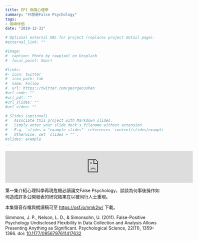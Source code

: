 ```yaml
---
title: EP1 偽陽心理學
summary: "什麼是False Psychology"
tags:
- 咖啡伴侶
date: "2019-12-31"

# Optional external URL for project (replaces project detail page).
#external_link: ""

#image:
#  caption: Photo by rawpixel on Unsplash
#  focal_point: Smart

#links:
#- icon: twitter
#  icon_pack: fab
#  name: Follow
#  url: https://twitter.com/georgecushen
#url_code: ""
#url_pdf: ""
#url_slides: ""
#url_video: ""

# Slides (optional).
#   Associate this project with Markdown slides.
#   Simply enter your slide deck's filename without extension.
#   E.g. `slides = "example-slides"` references `content/slides/example-slides.md`.
#   Otherwise, set `slides = ""`.
#slides: example
---
```


<iframe src="https://anchor.fm/opensci-cafe/embed/episodes/EP1_-e9tgd5/a-a1pvtc" height="102px" width="600px" frameborder="0" scrolling="no"></iframe>

第一集介紹心理科學再現危機必讀論文False Psychology，談談為何事後操作如何造成許多公開發表的研究結果在以被同行人士重現。

本集錄音存檔與朗讀稿可至 https://osf.io/nmk2w/ 下載。

Simmons, J. P., Nelson, L. D., & Simonsohn, U. (2011). False-Positive Psychology Undisclosed Flexibility in Data Collection and Analysis Allows Presenting Anything as Significant. Psychological Science, 22(11), 1359–1366. doi: [10.1177/0956797611417632](http://pss.sagepub.com/content/22/11/1359)


